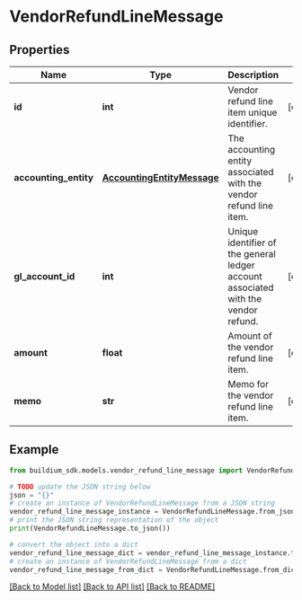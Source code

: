 # VendorRefundLineMessage


## Properties

Name | Type | Description | Notes
------------ | ------------- | ------------- | -------------
**id** | **int** | Vendor refund line item unique identifier. | [optional] 
**accounting_entity** | [**AccountingEntityMessage**](AccountingEntityMessage.md) | The accounting entity associated with the vendor refund line item. | [optional] 
**gl_account_id** | **int** | Unique identifier of the general ledger account associated with the vendor refund. | [optional] 
**amount** | **float** | Amount of the vendor refund line item. | [optional] 
**memo** | **str** | Memo for the vendor refund line item. | [optional] 

## Example

```python
from buildium_sdk.models.vendor_refund_line_message import VendorRefundLineMessage

# TODO update the JSON string below
json = "{}"
# create an instance of VendorRefundLineMessage from a JSON string
vendor_refund_line_message_instance = VendorRefundLineMessage.from_json(json)
# print the JSON string representation of the object
print(VendorRefundLineMessage.to_json())

# convert the object into a dict
vendor_refund_line_message_dict = vendor_refund_line_message_instance.to_dict()
# create an instance of VendorRefundLineMessage from a dict
vendor_refund_line_message_from_dict = VendorRefundLineMessage.from_dict(vendor_refund_line_message_dict)
```
[[Back to Model list]](../README.md#documentation-for-models) [[Back to API list]](../README.md#documentation-for-api-endpoints) [[Back to README]](../README.md)


